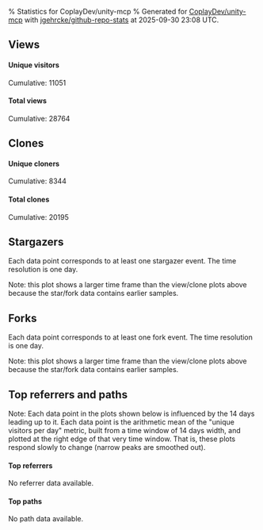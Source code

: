 % Statistics for CoplayDev/unity-mcp
% Generated for [CoplayDev/unity-mcp](https://github.com/CoplayDev/unity-mcp) with [jgehrcke/github-repo-stats](https://github.com/jgehrcke/github-repo-stats) at 2025-09-30 23:08 UTC.


## Views

#### Unique visitors
<div id="chart_views_unique" class="full-width-chart"></div>

Cumulative: 11051

#### Total views
<div id="chart_views_total" class="full-width-chart"></div>

Cumulative: 28764

<div class="pagebreak-for-print"> </div>

## Clones

#### Unique cloners
<div id="chart_clones_unique" class="full-width-chart"></div>

Cumulative: 8344

#### Total clones
<div id="chart_clones_total" class="full-width-chart"></div>

Cumulative: 20195



<div class="pagebreak-for-print"> </div>



## Stargazers

Each data point corresponds to at least one stargazer event.
The time resolution is one day.

<div id="chart_stargazers" class="full-width-chart"></div>


Note: this plot shows a larger time frame than the view/clone plots above because the star/fork data contains earlier samples.



## Forks

Each data point corresponds to at least one fork event.
The time resolution is one day.

<div id="chart_forks" class="full-width-chart"></div>


Note: this plot shows a larger time frame than the view/clone plots above because the star/fork data contains earlier samples.



<div class="pagebreak-for-print"> </div>



## Top referrers and paths


Note: Each data point in the plots shown below is influenced by the 14 days
leading up to it. Each data point is the arithmetic mean of the "unique
visitors per day" metric, built from a time window of 14 days width, and
plotted at the right edge of that very time window. That is, these plots
respond slowly to change (narrow peaks are smoothed out).



#### Top referrers

No referrer data available.



#### Top paths

No path data available.

<script type="text/javascript">
    vegaEmbed('#chart_views_unique', {"$schema": "https://vega.github.io/schema/vega-lite/v4.17.0.json", "config": {"arc": {"fill": "#1b1e23"}, "area": {"fill": "#1b1e23"}, "axisBottom": {"domainColor": "#a9b4c4", "gridColor": "#a9b4c4", "labelColor": "#1b1e23", "labelFont": "relative-mono-11-pitch-pro, Menlo, monospace", "tickColor": "#a9b4c4", "titleColor": "#1b1e23", "titleFont": "relative-mono-11-pitch-pro, Menlo, monospace"}, "axisLeft": {"domainColor": "#a9b4c4", "gridColor": "#a9b4c4", "labelColor": "#1b1e23", "labelFont": "relative-mono-11-pitch-pro, Menlo, monospace", "tickColor": "#a9b4c4", "titleColor": "#1b1e23", "titleFont": "relative-mono-11-pitch-pro, Menlo, monospace"}, "axisX": {"grid": false}, "axisY": {"grid": false, "labelBound": true}, "background": "#FFFFFF", "group": {"fill": "#FFFFFF"}, "header": {"fontWeight": 400, "labelFont": "relative-mono-11-pitch-pro, Menlo, monospace", "titleFont": "relative-mono-11-pitch-pro, Menlo, monospace"}, "legend": {"labelFont": "relative-mono-11-pitch-pro, Menlo, monospace", "symbolSize": 200, "symbolType": "circle", "titleFont": "relative-mono-11-pitch-pro, Menlo, monospace"}, "line": {"color": "#1b1e23", "stroke": "#1b1e23"}, "path": {"stroke": "#1b1e23"}, "point": {"color": "#1b1e23", "cursor": "pointer", "filled": true, "size": 20}, "range": {"category": ["#85a2f7", "#ea9755", "#7eb36a", "#f07071", "#bc85d9", "#e587b6", "#a9b4c4", "#d4c05e", "#64b9c4"]}, "style": {"bar": {"fill": "#1b1e23"}, "text": {"font": "relative-mono-11-pitch-pro, Menlo, monospace", "fontWeight": 400}}, "symbol": {"shape": "circle"}, "title": {"anchor": "start", "font": "relative-mono-11-pitch-pro, Menlo, monospace", "fontWeight": 400}, "trail": {"color": "#1b1e23", "stroke": "#1b1e23"}, "view": {"stroke": null}}, "data": {"name": "data-c039d96b02c48f5e6d313af2ef27f530"}, "datasets": {"data-c039d96b02c48f5e6d313af2ef27f530": [{"time": "2025-08-31T00:00:00+00:00", "views_total": 111, "views_unique": 51}, {"time": "2025-09-01T00:00:00+00:00", "views_total": 978, "views_unique": 398}, {"time": "2025-09-02T00:00:00+00:00", "views_total": 995, "views_unique": 398}, {"time": "2025-09-03T00:00:00+00:00", "views_total": 1326, "views_unique": 395}, {"time": "2025-09-04T00:00:00+00:00", "views_total": 1059, "views_unique": 377}, {"time": "2025-09-05T00:00:00+00:00", "views_total": 970, "views_unique": 388}, {"time": "2025-09-06T00:00:00+00:00", "views_total": 726, "views_unique": 280}, {"time": "2025-09-07T00:00:00+00:00", "views_total": 748, "views_unique": 268}, {"time": "2025-09-08T00:00:00+00:00", "views_total": 1099, "views_unique": 388}, {"time": "2025-09-09T00:00:00+00:00", "views_total": 1092, "views_unique": 367}, {"time": "2025-09-10T00:00:00+00:00", "views_total": 1028, "views_unique": 377}, {"time": "2025-09-11T00:00:00+00:00", "views_total": 961, "views_unique": 358}, {"time": "2025-09-12T00:00:00+00:00", "views_total": 888, "views_unique": 415}, {"time": "2025-09-13T00:00:00+00:00", "views_total": 679, "views_unique": 267}, {"time": "2025-09-14T00:00:00+00:00", "views_total": 693, "views_unique": 279}, {"time": "2025-09-15T00:00:00+00:00", "views_total": 904, "views_unique": 401}, {"time": "2025-09-16T00:00:00+00:00", "views_total": 1026, "views_unique": 410}, {"time": "2025-09-17T00:00:00+00:00", "views_total": 875, "views_unique": 351}, {"time": "2025-09-18T00:00:00+00:00", "views_total": 845, "views_unique": 386}, {"time": "2025-09-19T00:00:00+00:00", "views_total": 817, "views_unique": 374}, {"time": "2025-09-20T00:00:00+00:00", "views_total": 606, "views_unique": 255}, {"time": "2025-09-21T00:00:00+00:00", "views_total": 620, "views_unique": 238}, {"time": "2025-09-22T00:00:00+00:00", "views_total": 1118, "views_unique": 408}, {"time": "2025-09-23T00:00:00+00:00", "views_total": 1161, "views_unique": 460}, {"time": "2025-09-24T00:00:00+00:00", "views_total": 979, "views_unique": 392}, {"time": "2025-09-25T00:00:00+00:00", "views_total": 1099, "views_unique": 398}, {"time": "2025-09-26T00:00:00+00:00", "views_total": 1168, "views_unique": 400}, {"time": "2025-09-27T00:00:00+00:00", "views_total": 859, "views_unique": 318}, {"time": "2025-09-28T00:00:00+00:00", "views_total": 1090, "views_unique": 391}, {"time": "2025-09-29T00:00:00+00:00", "views_total": 1047, "views_unique": 422}, {"time": "2025-09-30T00:00:00+00:00", "views_total": 1197, "views_unique": 441}]}, "encoding": {"tooltip": [{"field": "views_unique", "format": ".1f", "title": "views (u)", "type": "quantitative"}, {"field": "time", "format": "%B %e, %Y", "title": "date", "type": "temporal"}], "x": {"axis": {"labelAngle": 25}, "field": "time", "scale": {"domain": ["2025-08-31", "2025-09-30"]}, "timeUnit": "yearmonthdate", "title": "date", "type": "temporal"}, "y": {"axis": {"values": [1, 10, 50, 100, 500, 1000, 5000, 10000]}, "field": "views_unique", "scale": {"domain": [0, 506.00000000000006], "type": "symlog", "zero": true}, "title": "unique views per day", "type": "quantitative"}}, "height": 200, "mark": {"point": true, "type": "line"}, "padding": 10, "width": "container"}, {"actions": false, "renderer": "svg"}).catch(console.error);
vegaEmbed('#chart_views_total', {"$schema": "https://vega.github.io/schema/vega-lite/v4.17.0.json", "config": {"arc": {"fill": "#1b1e23"}, "area": {"fill": "#1b1e23"}, "axisBottom": {"domainColor": "#a9b4c4", "gridColor": "#a9b4c4", "labelColor": "#1b1e23", "labelFont": "relative-mono-11-pitch-pro, Menlo, monospace", "tickColor": "#a9b4c4", "titleColor": "#1b1e23", "titleFont": "relative-mono-11-pitch-pro, Menlo, monospace"}, "axisLeft": {"domainColor": "#a9b4c4", "gridColor": "#a9b4c4", "labelColor": "#1b1e23", "labelFont": "relative-mono-11-pitch-pro, Menlo, monospace", "tickColor": "#a9b4c4", "titleColor": "#1b1e23", "titleFont": "relative-mono-11-pitch-pro, Menlo, monospace"}, "axisX": {"grid": false}, "axisY": {"grid": false, "labelBound": true}, "background": "#FFFFFF", "group": {"fill": "#FFFFFF"}, "header": {"fontWeight": 400, "labelFont": "relative-mono-11-pitch-pro, Menlo, monospace", "titleFont": "relative-mono-11-pitch-pro, Menlo, monospace"}, "legend": {"labelFont": "relative-mono-11-pitch-pro, Menlo, monospace", "symbolSize": 200, "symbolType": "circle", "titleFont": "relative-mono-11-pitch-pro, Menlo, monospace"}, "line": {"color": "#1b1e23", "stroke": "#1b1e23"}, "path": {"stroke": "#1b1e23"}, "point": {"color": "#1b1e23", "cursor": "pointer", "filled": true, "size": 20}, "range": {"category": ["#85a2f7", "#ea9755", "#7eb36a", "#f07071", "#bc85d9", "#e587b6", "#a9b4c4", "#d4c05e", "#64b9c4"]}, "style": {"bar": {"fill": "#1b1e23"}, "text": {"font": "relative-mono-11-pitch-pro, Menlo, monospace", "fontWeight": 400}}, "symbol": {"shape": "circle"}, "title": {"anchor": "start", "font": "relative-mono-11-pitch-pro, Menlo, monospace", "fontWeight": 400}, "trail": {"color": "#1b1e23", "stroke": "#1b1e23"}, "view": {"stroke": null}}, "data": {"name": "data-c039d96b02c48f5e6d313af2ef27f530"}, "datasets": {"data-c039d96b02c48f5e6d313af2ef27f530": [{"time": "2025-08-31T00:00:00+00:00", "views_total": 111, "views_unique": 51}, {"time": "2025-09-01T00:00:00+00:00", "views_total": 978, "views_unique": 398}, {"time": "2025-09-02T00:00:00+00:00", "views_total": 995, "views_unique": 398}, {"time": "2025-09-03T00:00:00+00:00", "views_total": 1326, "views_unique": 395}, {"time": "2025-09-04T00:00:00+00:00", "views_total": 1059, "views_unique": 377}, {"time": "2025-09-05T00:00:00+00:00", "views_total": 970, "views_unique": 388}, {"time": "2025-09-06T00:00:00+00:00", "views_total": 726, "views_unique": 280}, {"time": "2025-09-07T00:00:00+00:00", "views_total": 748, "views_unique": 268}, {"time": "2025-09-08T00:00:00+00:00", "views_total": 1099, "views_unique": 388}, {"time": "2025-09-09T00:00:00+00:00", "views_total": 1092, "views_unique": 367}, {"time": "2025-09-10T00:00:00+00:00", "views_total": 1028, "views_unique": 377}, {"time": "2025-09-11T00:00:00+00:00", "views_total": 961, "views_unique": 358}, {"time": "2025-09-12T00:00:00+00:00", "views_total": 888, "views_unique": 415}, {"time": "2025-09-13T00:00:00+00:00", "views_total": 679, "views_unique": 267}, {"time": "2025-09-14T00:00:00+00:00", "views_total": 693, "views_unique": 279}, {"time": "2025-09-15T00:00:00+00:00", "views_total": 904, "views_unique": 401}, {"time": "2025-09-16T00:00:00+00:00", "views_total": 1026, "views_unique": 410}, {"time": "2025-09-17T00:00:00+00:00", "views_total": 875, "views_unique": 351}, {"time": "2025-09-18T00:00:00+00:00", "views_total": 845, "views_unique": 386}, {"time": "2025-09-19T00:00:00+00:00", "views_total": 817, "views_unique": 374}, {"time": "2025-09-20T00:00:00+00:00", "views_total": 606, "views_unique": 255}, {"time": "2025-09-21T00:00:00+00:00", "views_total": 620, "views_unique": 238}, {"time": "2025-09-22T00:00:00+00:00", "views_total": 1118, "views_unique": 408}, {"time": "2025-09-23T00:00:00+00:00", "views_total": 1161, "views_unique": 460}, {"time": "2025-09-24T00:00:00+00:00", "views_total": 979, "views_unique": 392}, {"time": "2025-09-25T00:00:00+00:00", "views_total": 1099, "views_unique": 398}, {"time": "2025-09-26T00:00:00+00:00", "views_total": 1168, "views_unique": 400}, {"time": "2025-09-27T00:00:00+00:00", "views_total": 859, "views_unique": 318}, {"time": "2025-09-28T00:00:00+00:00", "views_total": 1090, "views_unique": 391}, {"time": "2025-09-29T00:00:00+00:00", "views_total": 1047, "views_unique": 422}, {"time": "2025-09-30T00:00:00+00:00", "views_total": 1197, "views_unique": 441}]}, "encoding": {"tooltip": [{"field": "views_total", "format": ".1f", "title": "views (t)", "type": "quantitative"}, {"field": "time", "format": "%B %e, %Y", "title": "date", "type": "temporal"}], "x": {"axis": {"labelAngle": 25}, "field": "time", "scale": {"domain": ["2025-08-31", "2025-09-30"]}, "timeUnit": "yearmonthdate", "title": "date", "type": "temporal"}, "y": {"axis": {"values": [1, 10, 50, 100, 500, 1000, 5000, 10000]}, "field": "views_total", "scale": {"domain": [0, 1458.6000000000001], "type": "symlog", "zero": true}, "title": "total views per day", "type": "quantitative"}}, "height": 200, "mark": {"point": true, "type": "line"}, "padding": 10, "width": "container"}, {"actions": false, "renderer": "svg"}).catch(console.error);
vegaEmbed('#chart_clones_unique', {"$schema": "https://vega.github.io/schema/vega-lite/v4.17.0.json", "config": {"arc": {"fill": "#1b1e23"}, "area": {"fill": "#1b1e23"}, "axisBottom": {"domainColor": "#a9b4c4", "gridColor": "#a9b4c4", "labelColor": "#1b1e23", "labelFont": "relative-mono-11-pitch-pro, Menlo, monospace", "tickColor": "#a9b4c4", "titleColor": "#1b1e23", "titleFont": "relative-mono-11-pitch-pro, Menlo, monospace"}, "axisLeft": {"domainColor": "#a9b4c4", "gridColor": "#a9b4c4", "labelColor": "#1b1e23", "labelFont": "relative-mono-11-pitch-pro, Menlo, monospace", "tickColor": "#a9b4c4", "titleColor": "#1b1e23", "titleFont": "relative-mono-11-pitch-pro, Menlo, monospace"}, "axisX": {"grid": false}, "axisY": {"grid": false, "labelBound": true}, "background": "#FFFFFF", "group": {"fill": "#FFFFFF"}, "header": {"fontWeight": 400, "labelFont": "relative-mono-11-pitch-pro, Menlo, monospace", "titleFont": "relative-mono-11-pitch-pro, Menlo, monospace"}, "legend": {"labelFont": "relative-mono-11-pitch-pro, Menlo, monospace", "symbolSize": 200, "symbolType": "circle", "titleFont": "relative-mono-11-pitch-pro, Menlo, monospace"}, "line": {"color": "#1b1e23", "stroke": "#1b1e23"}, "path": {"stroke": "#1b1e23"}, "point": {"color": "#1b1e23", "cursor": "pointer", "filled": true, "size": 20}, "range": {"category": ["#85a2f7", "#ea9755", "#7eb36a", "#f07071", "#bc85d9", "#e587b6", "#a9b4c4", "#d4c05e", "#64b9c4"]}, "style": {"bar": {"fill": "#1b1e23"}, "text": {"font": "relative-mono-11-pitch-pro, Menlo, monospace", "fontWeight": 400}}, "symbol": {"shape": "circle"}, "title": {"anchor": "start", "font": "relative-mono-11-pitch-pro, Menlo, monospace", "fontWeight": 400}, "trail": {"color": "#1b1e23", "stroke": "#1b1e23"}, "view": {"stroke": null}}, "data": {"name": "data-b79234e9473ae8c9d031739993b05818"}, "datasets": {"data-b79234e9473ae8c9d031739993b05818": [{"clones_total": 80, "clones_unique": 38, "time": "2025-08-31T00:00:00+00:00"}, {"clones_total": 706, "clones_unique": 287, "time": "2025-09-01T00:00:00+00:00"}, {"clones_total": 861, "clones_unique": 317, "time": "2025-09-02T00:00:00+00:00"}, {"clones_total": 794, "clones_unique": 320, "time": "2025-09-03T00:00:00+00:00"}, {"clones_total": 759, "clones_unique": 290, "time": "2025-09-04T00:00:00+00:00"}, {"clones_total": 770, "clones_unique": 304, "time": "2025-09-05T00:00:00+00:00"}, {"clones_total": 396, "clones_unique": 198, "time": "2025-09-06T00:00:00+00:00"}, {"clones_total": 425, "clones_unique": 203, "time": "2025-09-07T00:00:00+00:00"}, {"clones_total": 765, "clones_unique": 306, "time": "2025-09-08T00:00:00+00:00"}, {"clones_total": 906, "clones_unique": 292, "time": "2025-09-09T00:00:00+00:00"}, {"clones_total": 810, "clones_unique": 303, "time": "2025-09-10T00:00:00+00:00"}, {"clones_total": 669, "clones_unique": 323, "time": "2025-09-11T00:00:00+00:00"}, {"clones_total": 735, "clones_unique": 323, "time": "2025-09-12T00:00:00+00:00"}, {"clones_total": 363, "clones_unique": 162, "time": "2025-09-13T00:00:00+00:00"}, {"clones_total": 451, "clones_unique": 238, "time": "2025-09-14T00:00:00+00:00"}, {"clones_total": 576, "clones_unique": 287, "time": "2025-09-15T00:00:00+00:00"}, {"clones_total": 700, "clones_unique": 306, "time": "2025-09-16T00:00:00+00:00"}, {"clones_total": 708, "clones_unique": 284, "time": "2025-09-17T00:00:00+00:00"}, {"clones_total": 626, "clones_unique": 271, "time": "2025-09-18T00:00:00+00:00"}, {"clones_total": 601, "clones_unique": 250, "time": "2025-09-19T00:00:00+00:00"}, {"clones_total": 379, "clones_unique": 182, "time": "2025-09-20T00:00:00+00:00"}, {"clones_total": 518, "clones_unique": 189, "time": "2025-09-21T00:00:00+00:00"}, {"clones_total": 706, "clones_unique": 325, "time": "2025-09-22T00:00:00+00:00"}, {"clones_total": 812, "clones_unique": 336, "time": "2025-09-23T00:00:00+00:00"}, {"clones_total": 719, "clones_unique": 316, "time": "2025-09-24T00:00:00+00:00"}, {"clones_total": 718, "clones_unique": 260, "time": "2025-09-25T00:00:00+00:00"}, {"clones_total": 844, "clones_unique": 284, "time": "2025-09-26T00:00:00+00:00"}, {"clones_total": 738, "clones_unique": 247, "time": "2025-09-27T00:00:00+00:00"}, {"clones_total": 502, "clones_unique": 250, "time": "2025-09-28T00:00:00+00:00"}, {"clones_total": 697, "clones_unique": 306, "time": "2025-09-29T00:00:00+00:00"}, {"clones_total": 861, "clones_unique": 347, "time": "2025-09-30T00:00:00+00:00"}]}, "encoding": {"tooltip": [{"field": "clones_unique", "format": ".1f", "title": "clones (u)", "type": "quantitative"}, {"field": "time", "format": "%B %e, %Y", "title": "date", "type": "temporal"}], "x": {"axis": {"labelAngle": 25}, "field": "time", "scale": {"domain": ["2025-08-31", "2025-09-30"]}, "timeUnit": "yearmonthdate", "title": "date", "type": "temporal"}, "y": {"axis": {"values": [1, 10, 50, 100, 500, 1000, 5000, 10000]}, "field": "clones_unique", "scale": {"domain": [0, 381.70000000000005], "type": "symlog", "zero": true}, "title": "unique clones per day", "type": "quantitative"}}, "height": 200, "mark": {"point": true, "type": "line"}, "padding": 10, "width": "container"}, {"actions": false, "renderer": "svg"}).catch(console.error);
vegaEmbed('#chart_clones_total', {"$schema": "https://vega.github.io/schema/vega-lite/v4.17.0.json", "config": {"arc": {"fill": "#1b1e23"}, "area": {"fill": "#1b1e23"}, "axisBottom": {"domainColor": "#a9b4c4", "gridColor": "#a9b4c4", "labelColor": "#1b1e23", "labelFont": "relative-mono-11-pitch-pro, Menlo, monospace", "tickColor": "#a9b4c4", "titleColor": "#1b1e23", "titleFont": "relative-mono-11-pitch-pro, Menlo, monospace"}, "axisLeft": {"domainColor": "#a9b4c4", "gridColor": "#a9b4c4", "labelColor": "#1b1e23", "labelFont": "relative-mono-11-pitch-pro, Menlo, monospace", "tickColor": "#a9b4c4", "titleColor": "#1b1e23", "titleFont": "relative-mono-11-pitch-pro, Menlo, monospace"}, "axisX": {"grid": false}, "axisY": {"grid": false, "labelBound": true}, "background": "#FFFFFF", "group": {"fill": "#FFFFFF"}, "header": {"fontWeight": 400, "labelFont": "relative-mono-11-pitch-pro, Menlo, monospace", "titleFont": "relative-mono-11-pitch-pro, Menlo, monospace"}, "legend": {"labelFont": "relative-mono-11-pitch-pro, Menlo, monospace", "symbolSize": 200, "symbolType": "circle", "titleFont": "relative-mono-11-pitch-pro, Menlo, monospace"}, "line": {"color": "#1b1e23", "stroke": "#1b1e23"}, "path": {"stroke": "#1b1e23"}, "point": {"color": "#1b1e23", "cursor": "pointer", "filled": true, "size": 20}, "range": {"category": ["#85a2f7", "#ea9755", "#7eb36a", "#f07071", "#bc85d9", "#e587b6", "#a9b4c4", "#d4c05e", "#64b9c4"]}, "style": {"bar": {"fill": "#1b1e23"}, "text": {"font": "relative-mono-11-pitch-pro, Menlo, monospace", "fontWeight": 400}}, "symbol": {"shape": "circle"}, "title": {"anchor": "start", "font": "relative-mono-11-pitch-pro, Menlo, monospace", "fontWeight": 400}, "trail": {"color": "#1b1e23", "stroke": "#1b1e23"}, "view": {"stroke": null}}, "data": {"name": "data-b79234e9473ae8c9d031739993b05818"}, "datasets": {"data-b79234e9473ae8c9d031739993b05818": [{"clones_total": 80, "clones_unique": 38, "time": "2025-08-31T00:00:00+00:00"}, {"clones_total": 706, "clones_unique": 287, "time": "2025-09-01T00:00:00+00:00"}, {"clones_total": 861, "clones_unique": 317, "time": "2025-09-02T00:00:00+00:00"}, {"clones_total": 794, "clones_unique": 320, "time": "2025-09-03T00:00:00+00:00"}, {"clones_total": 759, "clones_unique": 290, "time": "2025-09-04T00:00:00+00:00"}, {"clones_total": 770, "clones_unique": 304, "time": "2025-09-05T00:00:00+00:00"}, {"clones_total": 396, "clones_unique": 198, "time": "2025-09-06T00:00:00+00:00"}, {"clones_total": 425, "clones_unique": 203, "time": "2025-09-07T00:00:00+00:00"}, {"clones_total": 765, "clones_unique": 306, "time": "2025-09-08T00:00:00+00:00"}, {"clones_total": 906, "clones_unique": 292, "time": "2025-09-09T00:00:00+00:00"}, {"clones_total": 810, "clones_unique": 303, "time": "2025-09-10T00:00:00+00:00"}, {"clones_total": 669, "clones_unique": 323, "time": "2025-09-11T00:00:00+00:00"}, {"clones_total": 735, "clones_unique": 323, "time": "2025-09-12T00:00:00+00:00"}, {"clones_total": 363, "clones_unique": 162, "time": "2025-09-13T00:00:00+00:00"}, {"clones_total": 451, "clones_unique": 238, "time": "2025-09-14T00:00:00+00:00"}, {"clones_total": 576, "clones_unique": 287, "time": "2025-09-15T00:00:00+00:00"}, {"clones_total": 700, "clones_unique": 306, "time": "2025-09-16T00:00:00+00:00"}, {"clones_total": 708, "clones_unique": 284, "time": "2025-09-17T00:00:00+00:00"}, {"clones_total": 626, "clones_unique": 271, "time": "2025-09-18T00:00:00+00:00"}, {"clones_total": 601, "clones_unique": 250, "time": "2025-09-19T00:00:00+00:00"}, {"clones_total": 379, "clones_unique": 182, "time": "2025-09-20T00:00:00+00:00"}, {"clones_total": 518, "clones_unique": 189, "time": "2025-09-21T00:00:00+00:00"}, {"clones_total": 706, "clones_unique": 325, "time": "2025-09-22T00:00:00+00:00"}, {"clones_total": 812, "clones_unique": 336, "time": "2025-09-23T00:00:00+00:00"}, {"clones_total": 719, "clones_unique": 316, "time": "2025-09-24T00:00:00+00:00"}, {"clones_total": 718, "clones_unique": 260, "time": "2025-09-25T00:00:00+00:00"}, {"clones_total": 844, "clones_unique": 284, "time": "2025-09-26T00:00:00+00:00"}, {"clones_total": 738, "clones_unique": 247, "time": "2025-09-27T00:00:00+00:00"}, {"clones_total": 502, "clones_unique": 250, "time": "2025-09-28T00:00:00+00:00"}, {"clones_total": 697, "clones_unique": 306, "time": "2025-09-29T00:00:00+00:00"}, {"clones_total": 861, "clones_unique": 347, "time": "2025-09-30T00:00:00+00:00"}]}, "encoding": {"tooltip": [{"field": "clones_total", "format": ".1f", "title": "clones (t)", "type": "quantitative"}, {"field": "time", "format": "%B %e, %Y", "title": "date", "type": "temporal"}], "x": {"axis": {"labelAngle": 25}, "field": "time", "scale": {"domain": ["2025-08-31", "2025-09-30"]}, "timeUnit": "yearmonthdate", "title": "date", "type": "temporal"}, "y": {"axis": {"values": [1, 10, 50, 100, 500, 1000, 5000, 10000]}, "field": "clones_total", "scale": {"domain": [0, 996.6000000000001], "type": "symlog", "zero": true}, "title": "total clones per day", "type": "quantitative"}}, "height": 200, "mark": {"point": true, "type": "line"}, "padding": 10, "width": "container"}, {"actions": false, "renderer": "svg"}).catch(console.error);
vegaEmbed('#chart_stargazers', {"$schema": "https://vega.github.io/schema/vega-lite/v4.17.0.json", "config": {"arc": {"fill": "#1b1e23"}, "area": {"fill": "#1b1e23"}, "axisBottom": {"domainColor": "#a9b4c4", "gridColor": "#a9b4c4", "labelColor": "#1b1e23", "labelFont": "relative-mono-11-pitch-pro, Menlo, monospace", "tickColor": "#a9b4c4", "titleColor": "#1b1e23", "titleFont": "relative-mono-11-pitch-pro, Menlo, monospace"}, "axisLeft": {"domainColor": "#a9b4c4", "gridColor": "#a9b4c4", "labelColor": "#1b1e23", "labelFont": "relative-mono-11-pitch-pro, Menlo, monospace", "tickColor": "#a9b4c4", "titleColor": "#1b1e23", "titleFont": "relative-mono-11-pitch-pro, Menlo, monospace"}, "axisX": {"grid": false}, "axisY": {"grid": false}, "background": "#FFFFFF", "group": {"fill": "#FFFFFF"}, "header": {"fontWeight": 400, "labelFont": "relative-mono-11-pitch-pro, Menlo, monospace", "titleFont": "relative-mono-11-pitch-pro, Menlo, monospace"}, "legend": {"labelFont": "relative-mono-11-pitch-pro, Menlo, monospace", "symbolSize": 200, "symbolType": "circle", "titleFont": "relative-mono-11-pitch-pro, Menlo, monospace"}, "line": {"color": "#1b1e23", "stroke": "#1b1e23"}, "path": {"stroke": "#1b1e23"}, "point": {"color": "#1b1e23", "cursor": "pointer", "filled": true, "size": 50}, "range": {"category": ["#85a2f7", "#ea9755", "#7eb36a", "#f07071", "#bc85d9", "#e587b6", "#a9b4c4", "#d4c05e", "#64b9c4"]}, "style": {"bar": {"fill": "#1b1e23"}, "text": {"font": "relative-mono-11-pitch-pro, Menlo, monospace", "fontWeight": 400}}, "symbol": {"shape": "circle"}, "title": {"anchor": "start", "font": "relative-mono-11-pitch-pro, Menlo, monospace", "fontWeight": 400}, "trail": {"color": "#1b1e23", "stroke": "#1b1e23"}, "view": {"stroke": null}}, "data": {"name": "data-9ff2d830ac72f45f65fa0164ef833911"}, "datasets": {"data-9ff2d830ac72f45f65fa0164ef833911": [{"stars_cumulative": 419, "time": "2025-03-18T00:00:00+00:00"}, {"stars_cumulative": 707, "time": "2025-03-19T23:00:00+00:00"}, {"stars_cumulative": 810, "time": "2025-03-21T22:00:00+00:00"}, {"stars_cumulative": 934, "time": "2025-03-23T21:00:00+00:00"}, {"stars_cumulative": 1027, "time": "2025-03-25T20:00:00+00:00"}, {"stars_cumulative": 1081, "time": "2025-03-27T19:00:00+00:00"}, {"stars_cumulative": 1142, "time": "2025-03-29T18:00:00+00:00"}, {"stars_cumulative": 1192, "time": "2025-03-31T17:00:00+00:00"}, {"stars_cumulative": 1257, "time": "2025-04-02T16:00:00+00:00"}, {"stars_cumulative": 1303, "time": "2025-04-04T15:00:00+00:00"}, {"stars_cumulative": 1359, "time": "2025-04-06T14:00:00+00:00"}, {"stars_cumulative": 1428, "time": "2025-04-08T13:00:00+00:00"}, {"stars_cumulative": 1476, "time": "2025-04-10T12:00:00+00:00"}, {"stars_cumulative": 1514, "time": "2025-04-12T11:00:00+00:00"}, {"stars_cumulative": 1561, "time": "2025-04-14T10:00:00+00:00"}, {"stars_cumulative": 1598, "time": "2025-04-16T09:00:00+00:00"}, {"stars_cumulative": 1641, "time": "2025-04-18T08:00:00+00:00"}, {"stars_cumulative": 1682, "time": "2025-04-20T07:00:00+00:00"}, {"stars_cumulative": 1716, "time": "2025-04-22T06:00:00+00:00"}, {"stars_cumulative": 1762, "time": "2025-04-24T05:00:00+00:00"}, {"stars_cumulative": 1786, "time": "2025-04-26T04:00:00+00:00"}, {"stars_cumulative": 1808, "time": "2025-04-28T03:00:00+00:00"}, {"stars_cumulative": 1829, "time": "2025-04-30T02:00:00+00:00"}, {"stars_cumulative": 1841, "time": "2025-05-02T01:00:00+00:00"}, {"stars_cumulative": 1857, "time": "2025-05-04T00:00:00+00:00"}, {"stars_cumulative": 1889, "time": "2025-05-05T23:00:00+00:00"}, {"stars_cumulative": 1906, "time": "2025-05-07T22:00:00+00:00"}, {"stars_cumulative": 1917, "time": "2025-05-09T21:00:00+00:00"}, {"stars_cumulative": 1938, "time": "2025-05-11T20:00:00+00:00"}, {"stars_cumulative": 1953, "time": "2025-05-13T19:00:00+00:00"}, {"stars_cumulative": 1966, "time": "2025-05-15T18:00:00+00:00"}, {"stars_cumulative": 1980, "time": "2025-05-17T17:00:00+00:00"}, {"stars_cumulative": 1989, "time": "2025-05-19T16:00:00+00:00"}, {"stars_cumulative": 2007, "time": "2025-05-21T15:00:00+00:00"}, {"stars_cumulative": 2020, "time": "2025-05-23T14:00:00+00:00"}, {"stars_cumulative": 2033, "time": "2025-05-25T13:00:00+00:00"}, {"stars_cumulative": 2053, "time": "2025-05-27T12:00:00+00:00"}, {"stars_cumulative": 2067, "time": "2025-05-29T11:00:00+00:00"}, {"stars_cumulative": 2089, "time": "2025-05-31T10:00:00+00:00"}, {"stars_cumulative": 2104, "time": "2025-06-02T09:00:00+00:00"}, {"stars_cumulative": 2119, "time": "2025-06-04T08:00:00+00:00"}, {"stars_cumulative": 2136, "time": "2025-06-06T07:00:00+00:00"}, {"stars_cumulative": 2155, "time": "2025-06-08T06:00:00+00:00"}, {"stars_cumulative": 2174, "time": "2025-06-10T05:00:00+00:00"}, {"stars_cumulative": 2189, "time": "2025-06-12T04:00:00+00:00"}, {"stars_cumulative": 2200, "time": "2025-06-14T03:00:00+00:00"}, {"stars_cumulative": 2222, "time": "2025-06-16T02:00:00+00:00"}, {"stars_cumulative": 2242, "time": "2025-06-18T01:00:00+00:00"}, {"stars_cumulative": 2256, "time": "2025-06-20T00:00:00+00:00"}, {"stars_cumulative": 2271, "time": "2025-06-21T23:00:00+00:00"}, {"stars_cumulative": 2287, "time": "2025-06-23T22:00:00+00:00"}, {"stars_cumulative": 2303, "time": "2025-06-25T21:00:00+00:00"}, {"stars_cumulative": 2318, "time": "2025-06-27T20:00:00+00:00"}, {"stars_cumulative": 2332, "time": "2025-06-29T19:00:00+00:00"}, {"stars_cumulative": 2347, "time": "2025-07-01T18:00:00+00:00"}, {"stars_cumulative": 2364, "time": "2025-07-03T17:00:00+00:00"}, {"stars_cumulative": 2379, "time": "2025-07-05T16:00:00+00:00"}, {"stars_cumulative": 2398, "time": "2025-07-07T15:00:00+00:00"}, {"stars_cumulative": 2424, "time": "2025-07-09T14:00:00+00:00"}, {"stars_cumulative": 2437, "time": "2025-07-11T13:00:00+00:00"}, {"stars_cumulative": 2462, "time": "2025-07-13T12:00:00+00:00"}, {"stars_cumulative": 2485, "time": "2025-07-15T11:00:00+00:00"}, {"stars_cumulative": 2507, "time": "2025-07-17T10:00:00+00:00"}, {"stars_cumulative": 2526, "time": "2025-07-19T09:00:00+00:00"}, {"stars_cumulative": 2538, "time": "2025-07-21T08:00:00+00:00"}, {"stars_cumulative": 2556, "time": "2025-07-23T07:00:00+00:00"}, {"stars_cumulative": 2577, "time": "2025-07-25T06:00:00+00:00"}, {"stars_cumulative": 2597, "time": "2025-07-27T05:00:00+00:00"}, {"stars_cumulative": 2628, "time": "2025-07-29T04:00:00+00:00"}, {"stars_cumulative": 2649, "time": "2025-07-31T03:00:00+00:00"}, {"stars_cumulative": 2671, "time": "2025-08-02T02:00:00+00:00"}, {"stars_cumulative": 2697, "time": "2025-08-04T01:00:00+00:00"}, {"stars_cumulative": 2717, "time": "2025-08-06T00:00:00+00:00"}, {"stars_cumulative": 2737, "time": "2025-08-07T23:00:00+00:00"}, {"stars_cumulative": 2755, "time": "2025-08-09T22:00:00+00:00"}, {"stars_cumulative": 2790, "time": "2025-08-11T21:00:00+00:00"}, {"stars_cumulative": 2830, "time": "2025-08-13T20:00:00+00:00"}, {"stars_cumulative": 2860, "time": "2025-08-15T19:00:00+00:00"}, {"stars_cumulative": 2889, "time": "2025-08-17T18:00:00+00:00"}, {"stars_cumulative": 2924, "time": "2025-08-19T17:00:00+00:00"}, {"stars_cumulative": 2937, "time": "2025-08-21T16:00:00+00:00"}, {"stars_cumulative": 2953, "time": "2025-08-23T15:00:00+00:00"}, {"stars_cumulative": 2981, "time": "2025-08-25T14:00:00+00:00"}, {"stars_cumulative": 2995, "time": "2025-08-27T13:00:00+00:00"}, {"stars_cumulative": 3017, "time": "2025-08-29T12:00:00+00:00"}, {"stars_cumulative": 3035, "time": "2025-08-31T11:00:00+00:00"}, {"stars_cumulative": 3059, "time": "2025-09-02T10:00:00+00:00"}, {"stars_cumulative": 3076, "time": "2025-09-04T09:00:00+00:00"}, {"stars_cumulative": 3092, "time": "2025-09-06T08:00:00+00:00"}, {"stars_cumulative": 3118, "time": "2025-09-08T07:00:00+00:00"}, {"stars_cumulative": 3133, "time": "2025-09-10T06:00:00+00:00"}, {"stars_cumulative": 3141, "time": "2025-09-12T05:00:00+00:00"}, {"stars_cumulative": 3158, "time": "2025-09-14T04:00:00+00:00"}, {"stars_cumulative": 3178, "time": "2025-09-16T03:00:00+00:00"}, {"stars_cumulative": 3200, "time": "2025-09-18T02:00:00+00:00"}, {"stars_cumulative": 3210, "time": "2025-09-20T01:00:00+00:00"}, {"stars_cumulative": 3239, "time": "2025-09-22T00:00:00+00:00"}, {"stars_cumulative": 3269, "time": "2025-09-23T23:00:00+00:00"}, {"stars_cumulative": 3288, "time": "2025-09-25T22:00:00+00:00"}, {"stars_cumulative": 3313, "time": "2025-09-27T21:00:00+00:00"}, {"stars_cumulative": 3326, "time": "2025-09-29T20:00:00+00:00"}]}, "encoding": {"tooltip": [{"field": "stars_cumulative", "format": "d", "title": "stars", "type": "quantitative"}, {"field": "time", "format": "%B %e, %Y", "title": "date", "type": "temporal"}], "x": {"axis": {"labelAngle": 25}, "field": "time", "scale": {"domain": ["2025-03-18", "2025-09-30"]}, "timeUnit": "yearmonthdate", "title": "date", "type": "temporal"}, "y": {"field": "stars_cumulative", "scale": {"domain": [0, 3658.6000000000004], "zero": true}, "title": "stargazer count (cumulative)", "type": "quantitative"}}, "height": 300, "mark": {"point": true, "type": "line"}, "padding": 10, "width": "container"}, {"actions": false, "renderer": "svg"}).catch(console.error);
vegaEmbed('#chart_forks', {"$schema": "https://vega.github.io/schema/vega-lite/v4.17.0.json", "config": {"arc": {"fill": "#1b1e23"}, "area": {"fill": "#1b1e23"}, "axisBottom": {"domainColor": "#a9b4c4", "gridColor": "#a9b4c4", "labelColor": "#1b1e23", "labelFont": "relative-mono-11-pitch-pro, Menlo, monospace", "tickColor": "#a9b4c4", "titleColor": "#1b1e23", "titleFont": "relative-mono-11-pitch-pro, Menlo, monospace"}, "axisLeft": {"domainColor": "#a9b4c4", "gridColor": "#a9b4c4", "labelColor": "#1b1e23", "labelFont": "relative-mono-11-pitch-pro, Menlo, monospace", "tickColor": "#a9b4c4", "titleColor": "#1b1e23", "titleFont": "relative-mono-11-pitch-pro, Menlo, monospace"}, "axisX": {"grid": false}, "axisY": {"grid": false}, "background": "#FFFFFF", "group": {"fill": "#FFFFFF"}, "header": {"fontWeight": 400, "labelFont": "relative-mono-11-pitch-pro, Menlo, monospace", "titleFont": "relative-mono-11-pitch-pro, Menlo, monospace"}, "legend": {"labelFont": "relative-mono-11-pitch-pro, Menlo, monospace", "symbolSize": 200, "symbolType": "circle", "titleFont": "relative-mono-11-pitch-pro, Menlo, monospace"}, "line": {"color": "#1b1e23", "stroke": "#1b1e23"}, "path": {"stroke": "#1b1e23"}, "point": {"color": "#1b1e23", "cursor": "pointer", "filled": true, "size": 50}, "range": {"category": ["#85a2f7", "#ea9755", "#7eb36a", "#f07071", "#bc85d9", "#e587b6", "#a9b4c4", "#d4c05e", "#64b9c4"]}, "style": {"bar": {"fill": "#1b1e23"}, "text": {"font": "relative-mono-11-pitch-pro, Menlo, monospace", "fontWeight": 400}}, "symbol": {"shape": "circle"}, "title": {"anchor": "start", "font": "relative-mono-11-pitch-pro, Menlo, monospace", "fontWeight": 400}, "trail": {"color": "#1b1e23", "stroke": "#1b1e23"}, "view": {"stroke": null}}, "data": {"name": "data-c15727c6db340786f4c0393d64274942"}, "datasets": {"data-c15727c6db340786f4c0393d64274942": [{"forks_cumulative": 56.0, "time": "2025-03-18T00:00:00+00:00"}, {"forks_cumulative": 87.0, "time": "2025-03-19T22:00:00+00:00"}, {"forks_cumulative": 96.0, "time": "2025-03-21T20:00:00+00:00"}, {"forks_cumulative": 113.0, "time": "2025-03-23T18:00:00+00:00"}, {"forks_cumulative": 128.0, "time": "2025-03-25T16:00:00+00:00"}, {"forks_cumulative": 133.0, "time": "2025-03-27T14:00:00+00:00"}, {"forks_cumulative": 144.0, "time": "2025-03-29T12:00:00+00:00"}, {"forks_cumulative": 161.0, "time": "2025-03-31T10:00:00+00:00"}, {"forks_cumulative": 171.0, "time": "2025-04-02T08:00:00+00:00"}, {"forks_cumulative": 176.0, "time": "2025-04-04T06:00:00+00:00"}, {"forks_cumulative": 181.0, "time": "2025-04-06T04:00:00+00:00"}, {"forks_cumulative": 189.0, "time": "2025-04-08T02:00:00+00:00"}, {"forks_cumulative": 198.0, "time": "2025-04-10T00:00:00+00:00"}, {"forks_cumulative": 202.0, "time": "2025-04-11T22:00:00+00:00"}, {"forks_cumulative": 207.0, "time": "2025-04-13T20:00:00+00:00"}, {"forks_cumulative": 212.0, "time": "2025-04-15T18:00:00+00:00"}, {"forks_cumulative": 220.0, "time": "2025-04-17T16:00:00+00:00"}, {"forks_cumulative": 227.0, "time": "2025-04-19T14:00:00+00:00"}, {"forks_cumulative": 232.0, "time": "2025-04-21T12:00:00+00:00"}, {"forks_cumulative": 235.0, "time": "2025-04-23T10:00:00+00:00"}, {"forks_cumulative": 238.0, "time": "2025-04-25T08:00:00+00:00"}, {"forks_cumulative": 241.0, "time": "2025-04-27T06:00:00+00:00"}, {"forks_cumulative": 245.0, "time": "2025-04-29T04:00:00+00:00"}, {"forks_cumulative": 249.0, "time": "2025-05-01T02:00:00+00:00"}, {"forks_cumulative": 251.0, "time": "2025-05-03T00:00:00+00:00"}, {"forks_cumulative": 252.0, "time": "2025-05-04T22:00:00+00:00"}, {"forks_cumulative": 256.0, "time": "2025-05-06T20:00:00+00:00"}, {"forks_cumulative": 260.0, "time": "2025-05-08T18:00:00+00:00"}, {"forks_cumulative": 263.0, "time": "2025-05-10T16:00:00+00:00"}, {"forks_cumulative": 265.0, "time": "2025-05-12T14:00:00+00:00"}, {"forks_cumulative": 267.0, "time": "2025-05-14T12:00:00+00:00"}, {"forks_cumulative": 268.0, "time": "2025-05-16T10:00:00+00:00"}, {"forks_cumulative": 270.0, "time": "2025-05-18T08:00:00+00:00"}, {"forks_cumulative": 272.0, "time": "2025-05-20T06:00:00+00:00"}, {"forks_cumulative": 276.0, "time": "2025-05-22T04:00:00+00:00"}, {"forks_cumulative": 278.0, "time": "2025-05-24T02:00:00+00:00"}, {"forks_cumulative": 281.0, "time": "2025-05-26T00:00:00+00:00"}, {"forks_cumulative": 283.0, "time": "2025-05-27T22:00:00+00:00"}, {"forks_cumulative": 285.0, "time": "2025-05-31T18:00:00+00:00"}, {"forks_cumulative": 287.0, "time": "2025-06-02T16:00:00+00:00"}, {"forks_cumulative": 288.0, "time": "2025-06-04T14:00:00+00:00"}, {"forks_cumulative": 289.0, "time": "2025-06-06T12:00:00+00:00"}, {"forks_cumulative": 291.0, "time": "2025-06-10T08:00:00+00:00"}, {"forks_cumulative": 292.0, "time": "2025-06-12T06:00:00+00:00"}, {"forks_cumulative": 294.0, "time": "2025-06-14T04:00:00+00:00"}, {"forks_cumulative": 296.0, "time": "2025-06-16T02:00:00+00:00"}, {"forks_cumulative": 298.0, "time": "2025-06-18T00:00:00+00:00"}, {"forks_cumulative": 301.0, "time": "2025-06-19T22:00:00+00:00"}, {"forks_cumulative": 304.0, "time": "2025-06-21T20:00:00+00:00"}, {"forks_cumulative": 305.0, "time": "2025-06-23T18:00:00+00:00"}, {"forks_cumulative": 307.0, "time": "2025-06-25T16:00:00+00:00"}, {"forks_cumulative": 310.0, "time": "2025-06-27T14:00:00+00:00"}, {"forks_cumulative": 316.0, "time": "2025-07-01T10:00:00+00:00"}, {"forks_cumulative": 317.0, "time": "2025-07-03T08:00:00+00:00"}, {"forks_cumulative": 324.0, "time": "2025-07-07T04:00:00+00:00"}, {"forks_cumulative": 325.0, "time": "2025-07-09T02:00:00+00:00"}, {"forks_cumulative": 327.0, "time": "2025-07-11T00:00:00+00:00"}, {"forks_cumulative": 330.0, "time": "2025-07-12T22:00:00+00:00"}, {"forks_cumulative": 331.0, "time": "2025-07-14T20:00:00+00:00"}, {"forks_cumulative": 335.0, "time": "2025-07-16T18:00:00+00:00"}, {"forks_cumulative": 338.0, "time": "2025-07-18T16:00:00+00:00"}, {"forks_cumulative": 340.0, "time": "2025-07-20T14:00:00+00:00"}, {"forks_cumulative": 341.0, "time": "2025-07-22T12:00:00+00:00"}, {"forks_cumulative": 345.0, "time": "2025-07-24T10:00:00+00:00"}, {"forks_cumulative": 347.0, "time": "2025-07-26T08:00:00+00:00"}, {"forks_cumulative": 351.0, "time": "2025-07-28T06:00:00+00:00"}, {"forks_cumulative": 353.0, "time": "2025-07-30T04:00:00+00:00"}, {"forks_cumulative": 357.0, "time": "2025-08-01T02:00:00+00:00"}, {"forks_cumulative": 359.0, "time": "2025-08-03T00:00:00+00:00"}, {"forks_cumulative": 360.0, "time": "2025-08-04T22:00:00+00:00"}, {"forks_cumulative": 362.0, "time": "2025-08-08T18:00:00+00:00"}, {"forks_cumulative": 363.0, "time": "2025-08-10T16:00:00+00:00"}, {"forks_cumulative": 367.0, "time": "2025-08-12T14:00:00+00:00"}, {"forks_cumulative": 372.0, "time": "2025-08-14T12:00:00+00:00"}, {"forks_cumulative": 375.0, "time": "2025-08-16T10:00:00+00:00"}, {"forks_cumulative": 379.0, "time": "2025-08-20T06:00:00+00:00"}, {"forks_cumulative": 381.0, "time": "2025-08-22T04:00:00+00:00"}, {"forks_cumulative": 382.0, "time": "2025-08-24T02:00:00+00:00"}, {"forks_cumulative": 383.0, "time": "2025-08-26T00:00:00+00:00"}, {"forks_cumulative": 386.0, "time": "2025-08-27T22:00:00+00:00"}, {"forks_cumulative": 388.0, "time": "2025-08-29T20:00:00+00:00"}, {"forks_cumulative": 390.0, "time": "2025-08-31T18:00:00+00:00"}, {"forks_cumulative": 394.0, "time": "2025-09-02T16:00:00+00:00"}, {"forks_cumulative": 395.0, "time": "2025-09-04T14:00:00+00:00"}, {"forks_cumulative": 399.0, "time": "2025-09-06T12:00:00+00:00"}, {"forks_cumulative": 403.0, "time": "2025-09-08T10:00:00+00:00"}, {"forks_cumulative": 404.0, "time": "2025-09-10T08:00:00+00:00"}, {"forks_cumulative": 407.0, "time": "2025-09-12T06:00:00+00:00"}, {"forks_cumulative": 408.0, "time": "2025-09-14T04:00:00+00:00"}, {"forks_cumulative": 411.0, "time": "2025-09-16T02:00:00+00:00"}, {"forks_cumulative": 414.0, "time": "2025-09-18T00:00:00+00:00"}, {"forks_cumulative": 415.0, "time": "2025-09-19T22:00:00+00:00"}, {"forks_cumulative": 421.0, "time": "2025-09-21T20:00:00+00:00"}, {"forks_cumulative": 425.0, "time": "2025-09-23T18:00:00+00:00"}, {"forks_cumulative": 431.0, "time": "2025-09-25T16:00:00+00:00"}, {"forks_cumulative": 435.0, "time": "2025-09-27T14:00:00+00:00"}, {"forks_cumulative": 437.0, "time": "2025-09-29T12:00:00+00:00"}]}, "encoding": {"tooltip": [{"field": "forks_cumulative", "format": "d", "title": "forks", "type": "quantitative"}, {"field": "time", "format": "%B %e, %Y", "title": "date", "type": "temporal"}], "x": {"axis": {"labelAngle": 25}, "field": "time", "scale": {"domain": ["2025-03-18", "2025-09-30"]}, "timeUnit": "yearmonthdate", "title": "date", "type": "temporal"}, "y": {"field": "forks_cumulative", "scale": {"domain": [0, 480.70000000000005], "zero": true}, "title": "fork count (cumulative)", "type": "quantitative"}}, "height": 300, "mark": {"point": true, "type": "line"}, "padding": 10, "width": "container"}, {"actions": false, "renderer": "svg"}).catch(console.error);
    </script>